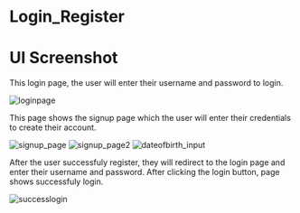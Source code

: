 # Login_Register

# UI Screenshot
This login page, the user will enter their username and password to login. 

![loginpage](https://user-images.githubusercontent.com/108405475/180139242-9a761607-3c5c-4a3d-8df0-9a834315831f.png)

This page shows the signup page which the user will enter their credentials to create their account.

![signup_page](https://user-images.githubusercontent.com/108405475/180139521-ed3d3efd-42e9-46db-ac8a-671281369440.png)
![signup_page2](https://user-images.githubusercontent.com/108405475/180139677-4b2e5b54-ab05-4c49-b4f6-344c101b5654.png)
![dateofbirth_input](https://user-images.githubusercontent.com/108405475/180139681-8ad6ad3a-4e0c-47dc-87af-b0755a06d4da.png)

After the user successfuly register, they will redirect to the login page and enter their username and password. After clicking the login button, page shows successfuly login.

![successlogin](https://user-images.githubusercontent.com/108405475/180139987-aa569e8f-5db4-4af4-a5a1-283461294196.png)
